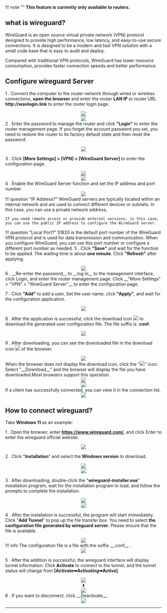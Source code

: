 !!! note ""
	__This feature is currently only available to routers.__
## __what is wireguard?__
WireGuard is an open source virtual private network (VPN) protocol designed to provide high performance, low latency, and easy-to-use secure connections. It is designed to be a modern and fast VPN solution with a small code base that is easy to audit and deploy.

Compared with traditional VPN protocols, WireGuard has lower resource consumption, provides faster connection speeds and better performance. 


## __Configure wireguard Server__


1 . Connect the computer to the router network through wired or wireless connections, __open the browser__ and enter the router __LAN IP__ or router URL __http://wavlogin.link__ to enter the router login page.
	<div style="text-align: center;">
		<img class="boxshadow" src="/images/mesh002.png">
	</div>
	<div style="text-align: center;">
		<img class="boxshadow" src="/images/compute02.png">
	</div>
2 . Enter the password to manage the router and click __"Login"__ to enter the router management page.
If you forget the account password you set, you need to restore the router to its factory default state and then reset the password.
<div style="text-align: center;">
	<img class="boxshadow" src="/images/welcom_page.png">
</div>

3 . Click __[More Settings] > [VPN] > [WireGuard Server]__ to enter the configuration page. 
<div style="text-align: center;">
	<img class="boxshadow" src="/images/more.png">
</div>
<div style="text-align: center;">
	<img class="boxshadow" src="/images/vpn.png">
</div>
4 . Enable the WireGuard Server function and set the IP address and port number.
<div style="text-align: center;">
	<img class="boxshadow" src="/images/wireguard003.png">
</div>
!!! question "IP Address?"
	WireGuard servers are typically located within an internal network and are used to connect different devices or subnets. In this case, you can use a private network address,

	If you need remote access or provide external services, in this case, you can use the public IP address to configure the WireGuard server.
!!! question "Local Port?"
	51820 is the default port number of the WireGuard VPN protocol and is used for data transmission and communication. When you configure WireGuard, you can use this port number or configure a different port number as needed.
5 . Click __"Save"__ and wait for the function to be applied. The waiting time is about __one minute__. Click __"Refresh"__ after applying.
<div style="text-align: center;">
	<img class="boxshadow" src="/images/wireguard004.png">
</div>
6 . __Re-enter the password__ to __log in__ to the management interface, click Login, and enter the router management page. Click __"More Settings" > "VPN" > "WireGuard Server"__ to enter the configuration page.

7 . Click __"Add"__ to add a user, Set the user name, click __"Apply"__, and wait for the configuration application.

<div style="text-align: center;">
	<img class="boxshadow" src="/images/wireguard005.png">
</div>

8 . After the application is successful, click the download icon <img class="boxshadow" src="/images/wireguard009.png"> to download the generated user configuration file. The file suffix is __.conf__.

<div style="text-align: center;">
	<img class="boxshadow" src="/images/wireguard007.png">
</div>

9 . After downloading, you can see the downloaded file in the download icon <img class="boxshadow" src="/images/wireguard010.png"> of the browser.
<div style="text-align: center;">
	<img class="boxshadow" src="/images/wireguard008.png">
</div>
When the browser does not display the download icon, click the "<img class="boxshadow" src="/images/wireguard012.png">" icon. Select "__Download__" and the browser will display the file you have downloaded.Most browsers support this operation.
<div style="text-align: center;">
	<img class="boxshadow" src="/images/wireguard011.png">
</div>
<div style="text-align: center;">
	<img class="boxshadow" src="/images/wireguard013.png">
</div>
If a client has successfully connected, you can view it in the connection list.
<div style="text-align: center;">
	<img class="boxshadow" src="/images/wireguard024.png">
</div>

## __How to connect wireguard?__
Take __Windows 11__ as an example:

1 . Open the browser, enter __https://www.wireguard.com/__, and click Enter to enter the wireguard official website.

<div style="text-align: center;">
	<img class="boxshadow" src="/images/wireguard014.png">
</div>

2 . Click "__Installation__" and select the __Windows version__ to download.

<div style="text-align: center;">
	<img class="boxshadow" src="/images/wireguard015.png">
</div>
<div style="text-align: center;">
	<img class="boxshadow" src="/images/wireguard016.png">
</div>

3 . After downloading, double-click the "__wireguard-installer.exe__" installation program, wait for the installation program to load, and follow the prompts to complete the installation.
<div style="text-align: center;">
	<img class="boxshadow" src="/images/wireguard017.png">
</div>
<div style="text-align: center;">
	<img class="boxshadow" src="/images/wireguard018.png">
</div>

4 . After the installation is successful, the program will start immediately. Click "__Add Tunnel__" to pop up the file transfer box. You need to select __the configuration file generated by wireguard server__. Please ensure that the file is available.
<div style="text-align: center;">
	<img class="boxshadow" src="/images/wireguard019.png">
</div>
!!! info
	The configuration file is a file with the suffix __.conf__  .
<div style="text-align: center;">
	<img class="boxshadow" src="/images/wireguard020.png">
</div>

5 . After the addition is successful, the wireguard interface will display tunnel information. Click __Activate__ to connect to the tunnel, and the tunnel status will change from __[Activate➡Activating➡Active]__.
<div style="text-align: center;">
	<img class="boxshadow" src="/images/wireguard021.png">
</div>

<div style="text-align: center;">⬇</div>

<div style="text-align: center;">
	<img class="boxshadow" src="/images/wireguard022.png">
</div>
6 . If you want to disconnect, click __Deactivate__.
<div style="text-align: center;">
	<img class="boxshadow" src="/images/wireguard023.png">
</div>






















---